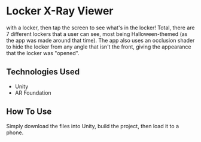 # Locker X-Ray Viewer
with a locker, then tap the screen to see what's in the locker! Total, there are 7 different lockers that a user can see, most being Halloween-themed (as the app was made around that time). The app also uses an occlusion shader to hide the locker from any angle that isn't the front, giving the appearance that the locker was "opened".

## Technologies Used
* Unity
* AR Foundation

## How To Use
Simply download the files into Unity, build the project, then load it to a phone.
